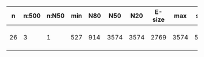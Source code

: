 n    |n:500  |n:N50  |min  |N80  |N50   |N20   |E-size  |max   |sum   |name
---  |---    |---    |---  |---  |---   |---   |---     |---   |---   |---
26   |3      |1      |527  |914  |3574  |3574  |2769    |3574  |5015  |output-34-unitigs.fa
